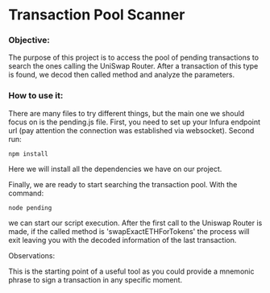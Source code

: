 # Transaction Pool Scanner

### Objective:

The purpose of this project is to access the pool of pending transactions to search the ones calling the UniSwap Router. After a transaction of this type is found, we decod
then called method and analyze the parameters.

### How to use it:

There are many files to try different things, but the main one we should focus on is the pending.js file.
First, you need to set up your Infura endpoint url (pay attention the connection was established via websocket).
Second run: 

```{js}
npm install
```

Here we will install all the dependencies we have on our project.

Finally, we are ready to start searching the transaction pool. With the command:

```{js}
node pending
```

we can start our script execution. After the first call to the Uniswap Router is made, if the called method is 'swapExactETHForTokens' the process will exit leaving you with the decoded information of the last transaction.

Observations:

This is the starting point of a useful tool as you could provide a mnemonic phrase to sign a transaction in any specific moment. 

